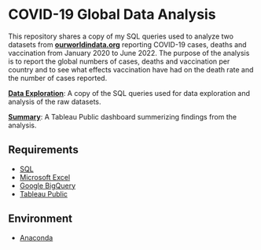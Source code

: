 # COVID-19 Global Data Analysis

This repository shares a copy of my SQL queries used to analyze two datasets from **[ourworldindata.org](https://ourworldindata.org/covid-deaths)** reporting COVID-19 cases, deaths and vaccination from January 2020 to June 2022. The purpose of the analysis is to report the global numbers of cases, deaths and vaccination per country and to see what effects vaccination have had on the death rate and the number of cases reported.


**[Data Exploration](https://github.com/JenniferFell1/rakuten_viki/blob/1211011ff530287f4a8ae33fe247daa0d2bcefcd/Rakuten.ipynb)**: A copy of the SQL queries used for data exploration and analysis of the raw datasets.

**[Summary](https://public.tableau.com/app/profile/jennifer.fell2971)**: A Tableau Public dashboard summerizing findings from the analysis.


## Requirements
- [SQL](https://www.w3schools.com/sql/)
- [Microsoft Excel](https://www.microsoft.com/en-us/microsoft-365/excel)
- [Google BigQuery](https://cloud.google.com/bigquery)
- [Tableau Public](https://www.tableau.com/)

## Environment
- [Anaconda](https://www.anaconda.com/)
